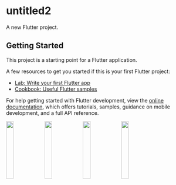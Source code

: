 # untitled2

A new Flutter project.

## Getting Started

This project is a starting point for a Flutter application.

A few resources to get you started if this is your first Flutter project:

- [Lab: Write your first Flutter app](https://docs.flutter.dev/get-started/codelab)
- [Cookbook: Useful Flutter samples](https://docs.flutter.dev/cookbook)

For help getting started with Flutter development, view the
[online documentation](https://docs.flutter.dev/), which offers tutorials,
samples, guidance on mobile development, and a full API reference.



<p>
  <img src="https://user-images.githubusercontent.com/113762162/227848830-9d8b1c54-a0db-4454-95a9-65430775a6a9.png" hight="20%" width="20%">
  <img src="https://user-images.githubusercontent.com/113762162/227848892-373f6cdc-18eb-4e49-b1d6-24cf7c836ba7.png" hight="20%" width="20%">
  <img src="https://user-images.githubusercontent.com/113762162/227848933-8d68bfbb-948e-4da0-90b1-1c672020f70b.png" hight="20%" width="20%">
  <img src="https://user-images.githubusercontent.com/113762162/227849020-a26f39c1-65b8-4a71-99eb-0220233797bf.png" hight="20%" width="20%">
</p>



